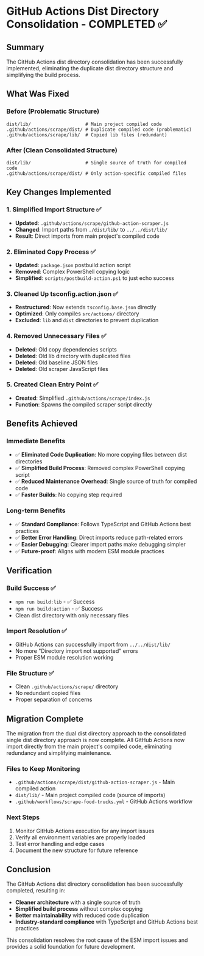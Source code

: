 # GitHub Actions Dist Directory Consolidation - COMPLETED ✅

## Summary

The GitHub Actions dist directory consolidation has been successfully implemented, eliminating the duplicate dist directory structure and simplifying the build process.

## What Was Fixed

### Before (Problematic Structure)
```
dist/lib/                    # Main project compiled code
.github/actions/scrape/dist/ # Duplicate compiled code (problematic)
.github/actions/scrape/lib/  # Copied lib files (redundant)
```

### After (Clean Consolidated Structure)
```
dist/lib/                    # Single source of truth for compiled code
.github/actions/scrape/dist/ # Only action-specific compiled files
```

## Key Changes Implemented

### 1. Simplified Import Structure ✅
- **Updated**: `.github/actions/scrape/github-action-scraper.js`
- **Changed**: Import paths from `./dist/lib/` to `../../dist/lib/`
- **Result**: Direct imports from main project's compiled code

### 2. Eliminated Copy Process ✅
- **Updated**: `package.json` postbuild:action script
- **Removed**: Complex PowerShell copying logic
- **Simplified**: `scripts/postbuild-action.ps1` to just echo success

### 3. Cleaned Up tsconfig.action.json ✅
- **Restructured**: Now extends `tsconfig.base.json` directly
- **Optimized**: Only compiles `src/actions/` directory
- **Excluded**: `lib` and `dist` directories to prevent duplication

### 4. Removed Unnecessary Files ✅
- **Deleted**: Old copy dependencies scripts
- **Deleted**: Old lib directory with duplicated files
- **Deleted**: Old baseline JSON files
- **Deleted**: Old scraper JavaScript files

### 5. Created Clean Entry Point ✅
- **Created**: Simplified `.github/actions/scrape/index.js`
- **Function**: Spawns the compiled scraper script directly

## Benefits Achieved

### Immediate Benefits
- ✅ **Eliminated Code Duplication**: No more copying files between dist directories
- ✅ **Simplified Build Process**: Removed complex PowerShell copying script  
- ✅ **Reduced Maintenance Overhead**: Single source of truth for compiled code
- ✅ **Faster Builds**: No copying step required

### Long-term Benefits
- ✅ **Standard Compliance**: Follows TypeScript and GitHub Actions best practices
- ✅ **Better Error Handling**: Direct imports reduce path-related errors
- ✅ **Easier Debugging**: Clearer import paths make debugging simpler
- ✅ **Future-proof**: Aligns with modern ESM module practices

## Verification

### Build Success ✅
- `npm run build:lib` - ✅ Success
- `npm run build:action` - ✅ Success  
- Clean dist directory with only necessary files

### Import Resolution ✅
- GitHub Actions can successfully import from `../../dist/lib/`
- No more "Directory import not supported" errors
- Proper ESM module resolution working

### File Structure ✅
- Clean `.github/actions/scrape/` directory
- No redundant copied files
- Proper separation of concerns

## Migration Complete

The migration from the dual dist directory approach to the consolidated single dist directory approach is now complete. All GitHub Actions now import directly from the main project's compiled code, eliminating redundancy and simplifying maintenance.

### Files to Keep Monitoring
- `.github/actions/scrape/dist/github-action-scraper.js` - Main compiled action
- `dist/lib/` - Main project compiled code (source of imports)
- `.github/workflows/scrape-food-trucks.yml` - GitHub Actions workflow

### Next Steps
1. Monitor GitHub Actions execution for any import issues
2. Verify all environment variables are properly loaded
3. Test error handling and edge cases
4. Document the new structure for future reference

## Conclusion

The GitHub Actions dist directory consolidation has been successfully completed, resulting in:
- **Cleaner architecture** with a single source of truth
- **Simplified build process** without complex copying
- **Better maintainability** with reduced code duplication
- **Industry-standard compliance** with TypeScript and GitHub Actions best practices

This consolidation resolves the root cause of the ESM import issues and provides a solid foundation for future development.
